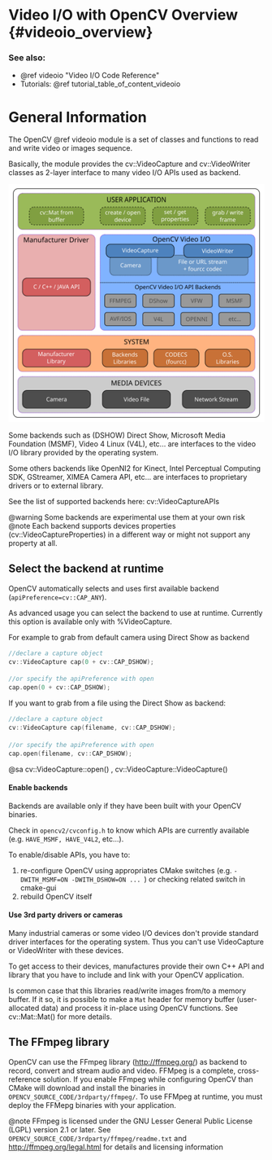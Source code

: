 Video I/O with OpenCV Overview {#videoio_overview}
===================================

### See also:
  - @ref videoio "Video I/O Code Reference"
  - Tutorials: @ref tutorial_table_of_content_videoio

General Information
===================

The OpenCV @ref videoio module is a set of classes and functions to read and write video or images sequence.

Basically, the module provides the cv::VideoCapture and cv::VideoWriter classes as 2-layer interface to many video
I/O APIs used as backend.

![Video I/O with OpenCV](pics/videoio_overview.svg)

Some backends such as (DSHOW) Direct Show, Microsoft Media Foundation (MSMF),
Video 4 Linux (V4L), etc... are interfaces to the video I/O library provided by the operating system.

Some others backends like OpenNI2 for Kinect, Intel Perceptual Computing SDK, GStreamer,
XIMEA Camera API, etc...  are interfaces to proprietary drivers or to external library.

See the list of supported backends here: cv::VideoCaptureAPIs

@warning Some backends are experimental use them at your own risk
@note Each backend supports devices properties (cv::VideoCaptureProperties) in a different way or might not support any property at all.


Select the backend at runtime
-----------------------------

OpenCV automatically selects and uses first available backend (`apiPreference=cv::CAP_ANY`).

As advanced usage you can select the backend to use at runtime. Currently this option is
available only with %VideoCapture.

For example to grab from default camera using Direct Show as backend

```cpp
//declare a capture object
cv::VideoCapture cap(0 + cv::CAP_DSHOW);

//or specify the apiPreference with open
cap.open(0 + cv::CAP_DSHOW);
```

If you want to grab from a file using the Direct Show as backend:

```cpp
//declare a capture object
cv::VideoCapture cap(filename, cv::CAP_DSHOW);

//or specify the apiPreference with open
cap.open(filename, cv::CAP_DSHOW);
```

@sa cv::VideoCapture::open() , cv::VideoCapture::VideoCapture()

#### Enable backends

Backends are available only if they have been built with your OpenCV binaries.

Check in `opencv2/cvconfig.h` to know which APIs are currently available
(e.g. `HAVE_MSMF, HAVE_V4L2`, etc...).

To enable/disable APIs, you have to:
  1. re-configure OpenCV using appropriates CMake switches
     (e.g. `-DWITH_MSMF=ON -DWITH_DSHOW=ON ... `) or checking related switch in cmake-gui
  2. rebuild OpenCV itself

#### Use 3rd party drivers or cameras

Many industrial cameras or some video I/O devices don't provide standard driver interfaces
for the operating system. Thus you can't use  VideoCapture or VideoWriter with these devices.

To get access to their devices, manufactures provide their own C++ API and library that you have to
include and link with your OpenCV application.

Is common case that this libraries read/write images from/to a memory buffer. If it so, it is
possible to make a `Mat` header for memory buffer (user-allocated data) and process it
in-place using OpenCV functions. See cv::Mat::Mat() for more details.

The FFmpeg library
------------------

OpenCV can use the FFmpeg library (http://ffmpeg.org/) as backend to record, convert and stream audio and video.
FFMpeg is a complete, cross-reference solution. If you enable FFmpeg while configuring OpenCV than
CMake will download and install the binaries in `OPENCV_SOURCE_CODE/3rdparty/ffmpeg/`. To use
FFMpeg at runtime, you must deploy the FFMepg binaries with your application.

@note FFmpeg is licensed under the GNU Lesser General Public License (LGPL) version 2.1 or later.
See `OPENCV_SOURCE_CODE/3rdparty/ffmpeg/readme.txt` and http://ffmpeg.org/legal.html for details and
licensing information

